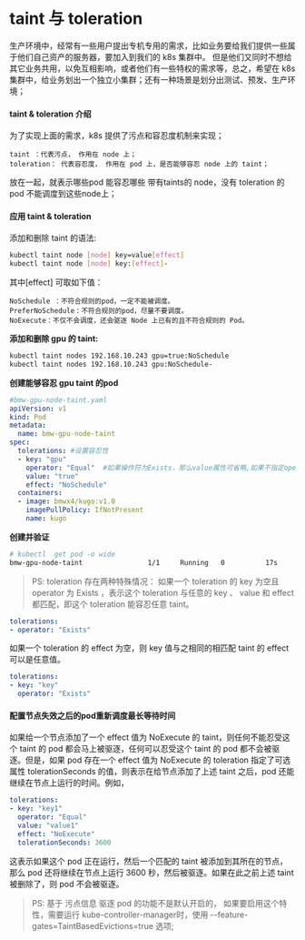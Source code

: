 # taint 与 toleration
生产环境中，经常有一些用户提出专机专用的需求，比如业务要给我们提供一些属于他们自己资产的服务器，要加入到我们的 k8s 集群中。
但是他们又同时不想给其它业务共用，以免互相影响，或者他们有一些特权的需求等，总之，希望在 k8s 集群中，给业务划出一个独立小集群；还有一种场景是划分出测试、预发、生产环境；

#### taint & toleration 介绍
为了实现上面的需求，k8s 提供了污点和容忍度机制来实现；
```
taint ：代表污点， 作用在 node 上；
toleration： 代表容忍度， 作用在 pod 上，是否能够容忍 node 上的 taint；
```
放在一起，就表示哪些pod 能容忍哪些 带有taints的 node，没有 toleration 的pod 不能调度到这些node上；

#### 应用 taint & toleration
添加和删除 taint 的语法:
```bash
kubectl taint node [node] key=value[effect]
kubectl taint node [node] key:[effect]-
```
其中[effect] 可取如下值：
```
NoSchedule ：不符合规则的pod，一定不能被调度。
PreferNoSchedule：不符合规则的pod，尽量不要调度。
NoExecute：不仅不会调度，还会驱逐 Node 上已有的且不符合规则的 Pod。
```
**添加和删除 gpu 的 taint:**
```bash
kubectl taint nodes 192.168.10.243 gpu=true:NoSchedule
kubectl taint nodes 192.168.10.243 gpu:NoSchedule-
```

**创建能够容忍 gpu taint 的pod**
```yaml
#bmw-gpu-node-taint.yaml
apiVersion: v1
kind: Pod
metadata:
  name: bmw-gpu-node-taint
spec:
  tolerations: #设置容忍性
  - key: "gpu"
    operator: "Equal"  #如果操作符为Exists，那么value属性可省略,如果不指定operator，则默认为Equal
    value: "true"
    effect: "NoSchedule"
  containers:
  - image: bmwx4/kugo:v1.0
    imagePullPolicy: IfNotPresent
    name: kugo
```

**创建并验证**
```bash
# kubectl  get pod -o wide
bmw-gpu-node-taint                1/1     Running   0          17s     172.30.7.7    192.168.10.243   <none>
```

>PS: toleration 存在两种特殊情况：
如果一个 toleration 的 key 为空且 operator 为 Exists ，表示这个 toleration 与任意的 key 、 value 和 effect 都匹配，即这个 toleration 能容忍任意 taint。
```yaml
tolerations:
- operator: "Exists"
```
如果一个 toleration 的 effect 为空，则 key 值与之相同的相匹配 taint 的 effect 可以是任意值。
```yaml
tolerations:
- key: "key"
  operator: "Exists"
```

#### 配置节点失效之后的pod重新调度最长等待时间
如果给一个节点添加了一个 effect 值为 NoExecute 的 taint，则任何不能忍受这个 taint 的 pod 都会马上被驱逐，任何可以忍受这个 taint 的 pod 都不会被驱逐。但是，如果 pod 存在一个 effect 值为 NoExecute 的 toleration 指定了可选属性 tolerationSeconds 的值，则表示在给节点添加了上述 taint 之后，pod 还能继续在节点上运行的时间。例如，
```yaml
tolerations:
- key: "key1"
  operator: "Equal"
  value: "value1"
  effect: "NoExecute"
  tolerationSeconds: 3600
```
这表示如果这个 pod 正在运行，然后一个匹配的 taint 被添加到其所在的节点，那么 pod 还将继续在节点上运行 3600 秒，然后被驱逐。如果在此之前上述 taint 被删除了，则 pod 不会被驱逐。
>PS: 基于 污点信息 驱逐 pod 的功能不是默认开启的， 如果要启用这个特性，需要运行 kube-controller-manager时，使用 --feature-gates=TaintBasedEvictions=true 选项;
